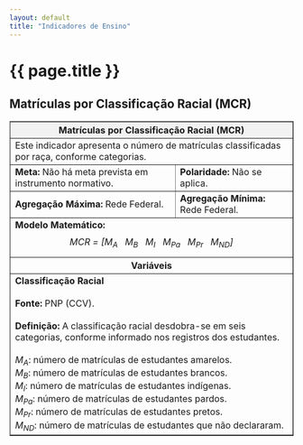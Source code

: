 ```yaml
---
layout: default
title: "Indicadores de Ensino"
---
```


# {{ page.title }}

## Matrículas por Classificação Racial (MCR)

<table border="1" cellspacing="0" cellpadding="5" style="border-collapse: collapse; width: 100%;">
  <thead>
    <tr>
      <th colspan="2" style="background-color: #f2f2f2;"><strong>Matrículas por Classificação Racial (MCR)</strong></th>
    </tr>
  </thead>
  <tbody>
    <tr>
      <td colspan="2">
        Este indicador apresenta o número de matrículas classificadas por raça, conforme categorias.
      </td>
    </tr>
    <tr>
      <td><strong>Meta:</strong> Não há meta prevista em instrumento normativo.</td>
      <td><strong>Polaridade:</strong> Não se aplica.</td>
    </tr>
    <tr>
      <td><strong>Agregação Máxima:</strong> Rede Federal.</td>
      <td><strong>Agregação Mínima:</strong> Rede Federal.</td>
    </tr>
    <tr>
      <td colspan="2">
        <strong>Modelo Matemático:</strong><br>
        <p style="text-align: center; margin: 10px 0;">
          <em>MCR = [M<sub>A</sub> &nbsp; M<sub>B</sub> &nbsp; M<sub>I</sub> &nbsp; M<sub>Pa</sub> &nbsp; M<sub>Pr</sub> &nbsp; M<sub>ND</sub>]</em>
        </p>
      </td>
    </tr>
    <tr>
      <th colspan="2" style="text-align: center;">Variáveis</th>
    </tr>
    <tr>
      <td colspan="2">
        <strong>Classificação Racial</strong><br><br>
        <strong>Fonte:</strong> PNP (CCV).<br><br>
        <strong>Definição:</strong> A classificação racial desdobra-se em seis categorias, conforme informado nos registros dos estudantes.<br><br>
        <ul style="list-style-type: none; margin: 0; padding: 0;">
          <li><em>M<sub>A</sub></em>: número de matrículas de estudantes amarelos.</li>
          <li><em>M<sub>B</sub></em>: número de matrículas de estudantes brancos.</li>
          <li><em>M<sub>I</sub></em>: número de matrículas de estudantes indígenas.</li>
          <li><em>M<sub>Pa</sub></em>: número de matrículas de estudantes pardos.</li>
          <li><em>M<sub>Pr</sub></em>: número de matrículas de estudantes pretos.</li>
          <li><em>M<sub>ND</sub></em>: número de matrículas de estudantes que não declararam.</li>
        </ul>
      </td>
    </tr>
  </tbody>
</table>

